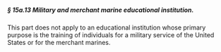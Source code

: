 ##### § 15a.13 Military and merchant marine educational institution. #####

This part does not apply to an educational institution whose primary purpose is the training of individuals for a military service of the United States or for the merchant marines.